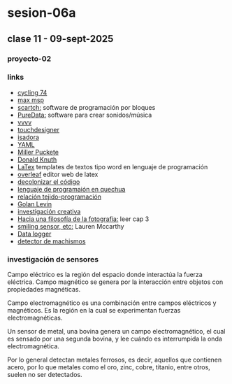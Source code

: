 # sesion-06a

## clase 11 - 09-sept-2025

### proyecto-02



### links
- [cycling 74](https://cycling74.com)
- [max msp](https://cycling74.com/shop/max)
- [scartch:](https://scratch.mit.edu) software de programación por bloques
- [PureData:](https://puredata.info) software para crear sonidos/música
- [vvvv](https://vvvv.org)
- [touchdesigner](https://derivative.ca)
- [isadora](https://troikatronix.com)
- [YAML](https://en.wikipedia.org/wiki/YAML)
- [Miller Puckete](https://en.wikipedia.org/wiki/Miller_Puckette)
- [Donald Knuth](https://en.wikipedia.org/wiki/Donald_Knuth)
- [LaTex](https://www.latex-project.org) templates de textos tipo word en lenguaje de programación
- [overleaf](https://www.overleaf.com) editor web de latex
- [decolonizar el código](./2561-Texto%20del%20artículo-8540-1-10-20250724.pdf)
- [lenguaje de programaión en quechua](https://labtecnosocial.org/llamkana-un-lenguaje-de-programacion-en-quechua)
- [relación tejido-programación](https://weavingxcoding.studio)
- [Golan Levin](https://www.google.com/search?client=opera&q=golan+levin&sourceid=opera&ie=UTF-8&oe=UTF-8)
- [investigación creativa](https://studioforcreativeinquiry.org)
- [Hacia una filosofía de la fotografía:](https://monoskop.org/images/8/8d/Flusser_Vilem_Hacia_una_filosofia_de_la_fotografia.pdf) leer cap 3
- [smiling sensor, etc:](https://get-lauren.net/Tools-for-Improved-Social-Interacting) Lauren Mccarthy
- [Data logger](https://afel.cl/products/shield-data-logger-para-arduino-uno-mega?srsltid=AfmBOop7esYibYfSipYRTRewb52xjSsL7bf8eYBiqX9eZQqemmDC0RTp)
- [detector de machismos](https://vimeo.com/215600031?fl=pl&fe=sh)

### investigación de sensores

Campo eléctrico es la región del espacio donde interactúa la fuerza eléctrica. Campo magnético se genera por la interacción entre objetos con propiedades magnéticas.

Campo electromagnético es una combinación entre campos eléctricos y magnéticos. Es la región en la cual se experimentan fuerzas electromagnéticas.

Un sensor de metal, una bovina genera un campo electromagnético, el cual es sensado por una segunda bovina, y lee cuándo es interrumpida la onda electromagnética.

Por lo general detectan metales ferrosos, es decir, aquellos que contienen acero, por lo que metales como el oro, zinc, cobre, titanio, entre otros, suelen no ser detectados.